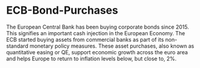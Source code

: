 # ECB-Bond-Purchases
The European Central Bank has been buying corporate bonds since 2015. This signifies an
important cash injection in the European Economy. The ECB started buying assets from
commercial banks as part of its non-standard monetary policy measures. These asset purchases, also
known as quantitative easing or QE, support economic growth across the euro area and helps
Europe to return to inflation levels below, but close to, 2%.

